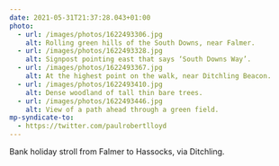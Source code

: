 ```yaml
---
date: 2021-05-31T21:37:28.043+01:00
photo:
  - url: /images/photos/1622493306.jpg
    alt: Rolling green hills of the South Downs, near Falmer.
  - url: /images/photos/1622493328.jpg
    alt: Signpost pointing east that says ‘South Downs Way’.
  - url: /images/photos/1622493367.jpg
    alt: At the highest point on the walk, near Ditchling Beacon.
  - url: /images/photos/1622493410.jpg
    alt: Dense woodland of tall thin bare trees.
  - url: /images/photos/1622493446.jpg
    alt: View of a path ahead through a green field.
mp-syndicate-to:
  - https://twitter.com/paulrobertlloyd
---
```

Bank holiday stroll from Falmer to Hassocks, via Ditchling.
